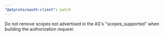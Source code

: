 ```yaml
---
"@atproto/oauth-client": patch
---
```


Do not remove scopes not advertised in the AS's "scopes_supported" when building the authorization request.
